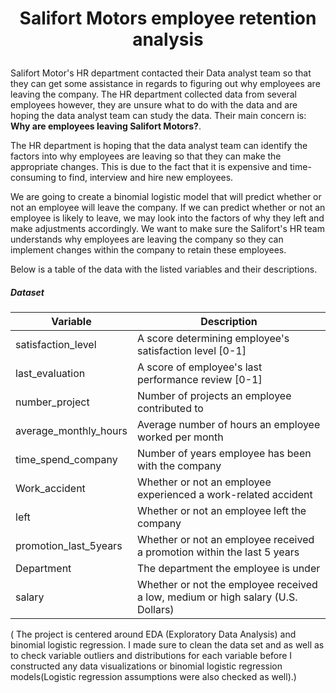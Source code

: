 # <p style = "text-align: center;"> **Salifort Motors employee retention analysis** </p>

Salifort Motor's HR department contacted their Data analyst team so that they can get some assistance in regards to figuring out why employees are leaving the company. The HR department collected data from several employees however, they are unsure what to do with the data and are hoping the data analyst team can study the data. Their main concern is: **Why are employees leaving Salifort Motors?**. 

The HR department is hoping that the data analyst team can identify the factors into why employees are leaving so that they can make the appropriate changes. This is due to the fact that it is expensive and time-consuming to find, interview and hire new employees.

We are going to create a binomial logistic model that will predict whether or not an employee will leave the company. If we can predict whether or not an employee is likely to leave, we may look into the factors of why they left and make adjustments accordingly. We want to make sure the Salifort's HR team understands why employees are leaving the company so they can implement changes within the company to retain these employees. 

Below is a table of the data with the listed variables and their descriptions. 

##### **Dataset**
| Variable      | Description |
| ----------- | ----------- |
| satisfaction_level      | A score determining employee's satisfaction level [0-1] |
| last_evaluation   | A score of employee's last performance review [0-1] |
| number_project | Number of projects an employee contributed to |
| average_monthly_hours | Average number of hours an employee worked per month |
| time_spend_company | Number of years employee has been with the company | 
| Work_accident | Whether or not an employee experienced a work-related accident |
| left | Whether or not an employee left the company |
| promotion_last_5years | Whether or not an employee received a promotion within the last 5 years |
| Department | The department the employee is under | 
| salary | Whether or not the employee received a low, medium or high salary (U.S. Dollars) |

( The project is centered around EDA (Exploratory Data Analysis) and binomial logistic regression. I made sure to clean the data set and as well as to check variable outliers and distributions for each variable before I 
constructed any data visualizations or binomial logistic regression models(Logistic regression assumptions were also checked as well).)
